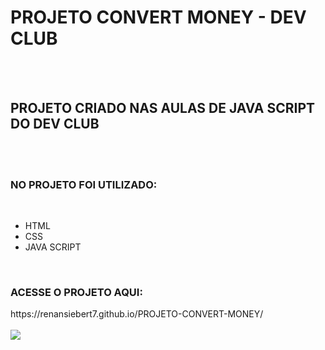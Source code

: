 <h1> PROJETO CONVERT MONEY - DEV CLUB </h1>
<br>
<br>
<h2> PROJETO CRIADO NAS AULAS DE JAVA SCRIPT DO DEV CLUB </h2>
<br>
<br>
<h3> NO PROJETO FOI UTILIZADO:</h3>
<br>
<ul>
<li> HTML </li>
<li> CSS </li>
<li> JAVA SCRIPT </li>
</ul>
<br>
<h3> ACESSE O PROJETO AQUI:</h3>
https://renansiebert7.github.io/PROJETO-CONVERT-MONEY/
<br>
<br>
<img src="https://github.com/renansiebert7/PROJETO-CONVERT-MONEY/blob/master/assets/DESIGN%20READ.ME%20GIT%20HUB.png?raw=true">
<br>
